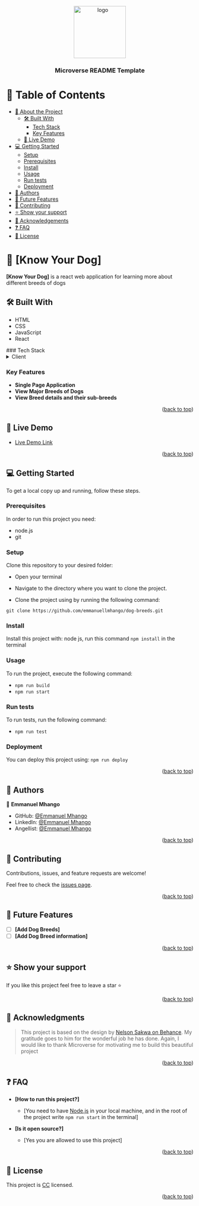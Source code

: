 <a name="readme-top"></a>

<div align="center">

  <img src="murple_logo.png" alt="logo" width="140"  height="auto" />
  <br/>

  <h3><b>Microverse README Template</b></h3>

</div>

<!-- TABLE OF CONTENTS -->

# 📗 Table of Contents

- [📖 About the Project](#about-project)
  - [🛠 Built With](#built-with)
    - [Tech Stack](#tech-stack)
    - [Key Features](#key-features)
  - [🚀 Live Demo](#live-demo)
- [💻 Getting Started](#getting-started)
  - [Setup](#setup)
  - [Prerequisites](#prerequisites)
  - [Install](#install)
  - [Usage](#usage)
  - [Run tests](#run-tests)
  - [Deployment](#triangular_flag_on_post-deployment)
- [👥 Authors](#authors)
- [🔭 Future Features](#future-features)
- [🤝 Contributing](#contributing)
- [⭐️ Show your support](#support)
- [🙏 Acknowledgements](#acknowledgements)
- [❓ FAQ](#faq)
- [📝 License](#license)

<!-- PROJECT DESCRIPTION -->

# 📖 [Know Your Dog] <a name="about-project"></a>

**[Know Your Dog]** is a react web application for learning more about different breeds of dogs

## 🛠 Built With <a name="built-with"></a>

  <ul>
    <li>HTML</li>
    <li>CSS</li>
    <li>JavaScript</li>
    <li>React</li>
  </ul>
### Tech Stack <a name="tech-stack"></a>

<details>
  <summary>Client</summary>
  <ul>
    <li><a href="https://reactjs.org/">React.js</a></li>
  </ul>
</details>

### Key Features <a name="key-features"></a>

- **Single Page Application**
- **View Major Breeds of Dogs**
- **View Breed details and their sub-breeds**

<p align="right">(<a href="#readme-top">back to top</a>)</p>

<!-- LIVE DEMO -->

## 🚀 Live Demo <a name="live-demo"></a>

- [Live Demo Link](https://emmanuellmhango.github.io/dog-breeds/)

<p align="right">(<a href="#readme-top">back to top</a>)</p>

<!-- GETTING STARTED -->

## 💻 Getting Started <a name="getting-started"></a>

To get a local copy up and running, follow these steps.

### Prerequisites

In order to run this project you need:

- node.js
- git

### Setup

Clone this repository to your desired folder:

- Open your terminal

- Navigate to the directory where you want to clone the project.

- Clone the project using by running the following command:

`git clone https://github.com/emmanuellmhango/dog-breeds.git`

### Install

Install this project with: node js, run this command `npm install` in the terminal

### Usage

To run the project, execute the following command:

- `npm run build`
- `npm run start`

### Run tests

To run tests, run the following command:

- `npm run test`

### Deployment

You can deploy this project using: `npm run deploy`

<p align="right">(<a href="#readme-top">back to top</a>)</p>

<!-- AUTHORS -->

## 👥 Authors <a name="authors"></a>

👤 **Emmanuel Mhango**

- GitHub: [@Emmanuel Mhango](https://github.com/emmanuellmhango)
- LinkedIn: [@Emmanuel Mhango](https://www.linkedin.com/in/emmanuellmhango/)
- Angellist: [@Emmanuel Mhango](https://angel.co/u/emmanuel-mhango)

<p align="right">(<a href="#readme-top">back to top</a>)</p>

<!-- CONTRIBUTING -->

## 🤝 Contributing <a name="contributing"></a>

Contributions, issues, and feature requests are welcome!

Feel free to check the [issues page](../../issues/).

<p align="right">(<a href="#readme-top">back to top</a>)</p>

<!-- FUTURE FEATURES -->

## 🔭 Future Features <a name="future-features"></a>

- [ ] **[Add Dog Breeds]**
- [ ] **[Add Dog Breed information]**

<p align="right">(<a href="#readme-top">back to top</a>)</p>

<!-- SUPPORT -->

## ⭐️ Show your support <a name="support"></a>

If you like this project feel free to leave a star ⭐️

<p align="right">(<a href="#readme-top">back to top</a>)</p>

<!-- ACKNOWLEDGEMENTS -->

## 🙏 Acknowledgments <a name="acknowledgements"></a>

> This project is based on the design by [Nelson Sakwa on Behance](https://www.behance.net/sakwadesignstudio). My gratitude goes to him for the wonderful job he has done.
> Again, I would like to thank Microverse for motivating me to build this beautiful project

<p align="right">(<a href="#readme-top">back to top</a>)</p>

<!-- FAQ (optional) -->

## ❓ FAQ <a name="faq"></a>

- **[How to run this project?]**

  - [You need to have [Node.js](https://nodejs.org/en/download/) in your local machine, and in the root of the project write `npm run start` in the terminal]

- **[Is it open source?]**

  - [Yes you are allowed to use this project]

<p align="right">(<a href="#readme-top">back to top</a>)</p>

<!-- LICENSE -->

## 📝 License <a name="license"></a>

This project is [CC](https://creativecommons.org/licenses/by-nc/4.0/) licensed.

<p align="right">(<a href="#readme-top">back to top</a>)</p>
